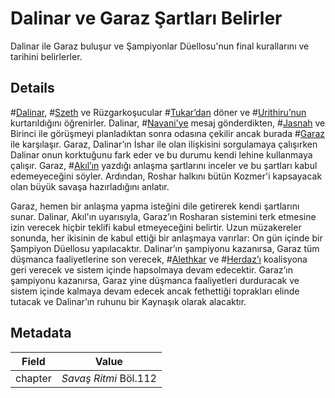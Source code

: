 # Dalinar ve Garaz Şartları Belirler
Dalinar ile Garaz buluşur ve Şampiyonlar Düellosu'nun final kurallarını ve tarihini belirlerler.

## Details
#[Dalinar](characters/dalinar), #[Szeth](characters/szeth) ve Rüzgarkoşucular #[Tukar’dan](locations/tukar) döner ve #[Urithiru’nun](locations/urithiru) kurtarıldığını öğrenirler. Dalinar, #[Navani'ye](characters/navani) mesaj gönderdikten, #[Jasnah](characters/jasnah) ve Birinci ile görüşmeyi planladıktan sonra odasına çekilir ancak burada #[Garaz](characters/odium) ile karşılaşır. Garaz, Dalinar’ın İshar ile olan ilişkisini sorgulamaya çalışırken Dalinar onun korktuğunu fark eder ve bu durumu kendi lehine kullanmaya çalışır. Garaz, #[Akıl’ın](characters/wit) yazdığı anlaşma şartlarını inceler ve bu şartları kabul edemeyeceğini söyler. Ardından, Roshar halkını bütün Kozmer'i kapsayacak olan büyük savaşa hazırladığını anlatır.

Garaz, hemen bir anlaşma yapma isteğini dile getirerek kendi şartlarını sunar. Dalinar, Akıl'ın uyarısıyla, Garaz’ın Rosharan sistemini terk etmesine izin verecek hiçbir teklifi kabul etmeyeceğini belirtir. Uzun müzakereler sonunda, her ikisinin de kabul ettiği bir anlaşmaya varırlar: On gün içinde bir Şampiyon Düellosu yapılacaktır. Dalinar’ın şampiyonu kazanırsa, Garaz tüm düşmanca faaliyetlerine son verecek, #[Alethkar](locations/alethkar) ve #[Herdaz’ı](locations/herdaz) koalisyona geri verecek ve sistem içinde hapsolmaya devam edecektir. Garaz’ın şampiyonu kazanırsa, Garaz yine düşmanca faaliyetleri durduracak ve sistem içinde kalmaya devam edecek ancak fethettiği toprakları elinde tutacak ve Dalinar’ın ruhunu bir Kaynaşık olarak alacaktır.

## Metadata
| Field | Value |
| ----- | ----- |
| chapter | *Savaş Ritmi* Böl.112 |
